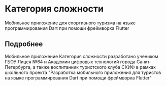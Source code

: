 # Категория сложности

Мобильное приложение для спортивного туризма на языке программирования Dart при помощи фреймворка Flutter

## Подробнее

Мобильное приложение Категория сложности разработано учеником ГБОУ Лицея №64 и Академии цифровых технологий города Санкт-Петербурга, а также воспитанник туристского клуба СКИФ в рамках школьного проекта "Разработка мобильного приложения для туристов на языке программирования Dart при помощи фреймворка Flutter"
